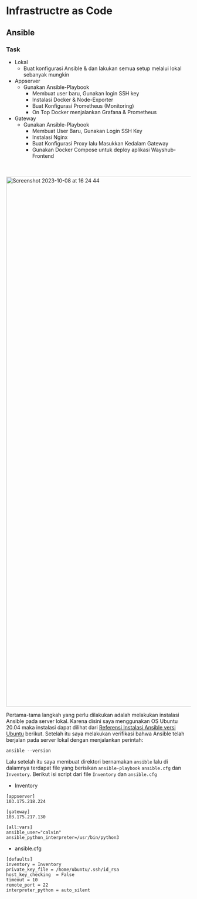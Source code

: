 # Infrastructre as Code
## Ansible
### Task
* Lokal
  * Buat konfigurasi Ansible & dan lakukan semua setup melalui lokal sebanyak mungkin
* Appserver
  * Gunakan Ansible-Playbook
    * Membuat user baru, Gunakan login SSH key
    * Instalasi Docker & Node-Exporter
    * Buat Konfigurasi Prometheus (Monitoring)
    * On Top Docker menjalankan Grafana & Prometheus
* Gateway
  * Gunakan Ansible-Playbook
    * Membuat User Baru, Gunakan Login SSH Key
    * Instalasi Nginx
    * Buat Konfigurasi Proxy lalu Masukkan Kedalam Gateway
    * Gunakan Docker Compose untuk deploy aplikasi Wayshub-Frontend

<br>
<br>

<img width="1440" alt="Screenshot 2023-10-08 at 16 24 44" src="https://github.com/calvinnr/devops18-dw-calvinnr/assets/101310300/3abc3a92-6334-423f-ab3d-17bcc012292a">

Pertama-tama langkah yang perlu dilakukan adalah melakukan instalasi Ansible pada server lokal. Karena disini saya menggunakan OS Ubuntu 20.04 maka instalasi dapat dilihat dari [Referensi Instalasi Ansible versi Ubuntu](https://docs.ansible.com/ansible/latest/installation_guide/installation_distros.html#installing-ansible-on-ubuntu) berikut. Setelah itu saya melakukan verifikasi bahwa Ansible telah berjalan pada server lokal dengan menjalankan perintah:

```ansible
ansible --version
```

Lalu setelah itu saya membuat direktori bernamakan `ansible` lalu di dalamnya terdapat file yang berisikan `ansible-playbook` `ansible.cfg` dan `Inventory`. Berikut isi script dari file `Inventory` dan `ansible.cfg`

- Inventory

```ansible
[appserver]
103.175.218.224

[gateway]
103.175.217.130

[all:vars]
ansible_user="calvin"
ansible_python_interpreter=/usr/bin/python3
```

- ansible.cfg

```ansible
[defaults]
inventory = Inventory
private_key_file = /home/ubuntu/.ssh/id_rsa
host_key_checking  = False
timeout = 10
remote_port = 22
interpreter_python = auto_silent
```

